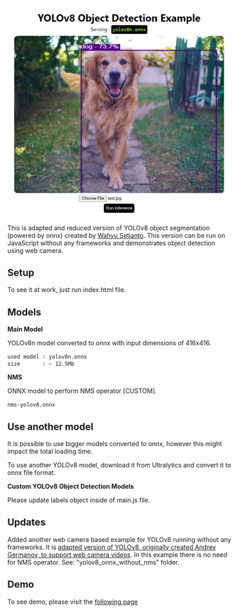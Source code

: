 <p align="center">
  <img src="img/screenshot.jpg" />
</p>


This is adapted and reduced version of YOLOv8 object segmentation (powered by onnx) created by <a href="https://github.com/Hyuto/yolov8-onnxruntime-web">Wahyu Setianto</a>. This version can be run on JavaScript without any frameworks and demonstrates object detection using web camera.

## Setup
To see it at work, just run index.html file. 

## Models

**Main Model**

YOLOv8n model converted to onnx with input dimensions of 416x416. 

```
used model : yolov8n.onnx
size       : ~ 12.5Mb
```

**NMS**

ONNX model to perform NMS operator [CUSTOM].

```
nms-yolov8.onnx
```


## Use another model

It is possible to use bigger models converted to onnx, however this might impact the total loading time.

To use another YOLOv8 model, download it from Ultralytics and convert it to onnx file format.

**Custom YOLOv8 Object Detection Models**

Please update labels object inside of main.js file.

## Updates
Added another web camera based example for YOLOv8 running without any frameworks. It is <a href="https://github.com/AndreyGermanov/yolov8_onnx_javascript">adapted version of YOLOv8, originally created Andrey Germanov, to support web camera videos</a>. In this example there is no need for NMS operator. See:  "yolov8_onnx_without_nms" folder. 

## Demo
To see demo, please visit the <a href="https://yolov8-object-detection.glitch.me/">following page</a>
